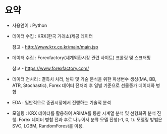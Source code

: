 # 요약
* 사용언어 : Python
* 데이터 수집 : KRX(한국 거래소)제공 데이터

	참고 - http://www.krx.co.kr/main/main.jsp
* 데이터 수집 : Forexfactory(셰계외환시장 관련 사이트) 크롤링 및 스크래핑

	참고 - https://www.forexfactory.com/
* 데이터 전처리 : 결측치 처리, 날짜 및 기술 분석을 위한 파생변수 생성(MA, BB, ATR, Stochastic),
     Forex 데이터 전처리 후 일별 기준으로 선물종가 데이터와 병합
* EDA : 일반적으로 증권시장에서 진행하는 기술적 분석
* 모델링 : KRX 데이터를 활용하여 ARIMA를 통한 시계열 분석 및 선형회귀 분석 진행.
     Forex 데이터 병합 전과 후로 나누어서 분류 모델 진행(-1, 0, 1).
     모델링 방법은 SVC, LGBM, RandomForest를 이용.
